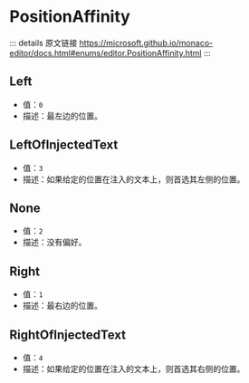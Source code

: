# PositionAffinity

<backTop />
        
::: details 原文链接
https://microsoft.github.io/monaco-editor/docs.html#enums/editor.PositionAffinity.html
:::

## Left
- 值：`0`
- 描述：最左边的位置。

## LeftOfInjectedText
- 值：`3`
- 描述：如果给定的位置在注入的文本上，则首选其左侧的位置。

## None
- 值：`2`
- 描述：没有偏好。

## Right
- 值：`1`
- 描述：最右边的位置。

## RightOfInjectedText
- 值：`4`
- 描述：如果给定的位置在注入的文本上，则首选其右侧的位置。
